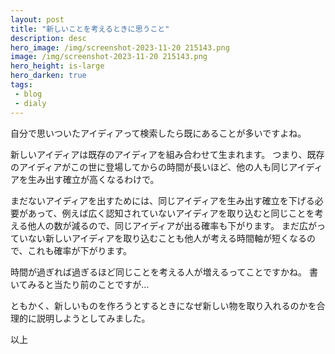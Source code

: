 ```yaml
---
layout: post
title: "新しいことを考えるときに思うこと"
description: desc
hero_image: /img/screenshot-2023-11-20 215143.png
image: /img/screenshot-2023-11-20 215143.png
hero_height: is-large
hero_darken: true
tags:
 - blog
 - dialy
---
```


自分で思いついたアイディアって検索したら既にあることが多いですよね。

新しいアイディアは既存のアイディアを組み合わせて生まれます。
つまり、既存のアイディアがこの世に登場してからの時間が長いほど、他の人も同じアイディアを生み出す確立が高くなるわけで。

まだないアイディアを出すためには、同じアイディアを生み出す確立を下げる必要があって、例えば広く認知されていないアイディアを取り込むと同じことを考える他人の数が減るので、同じアイディアが出る確率も下がります。
まだ広がっていない新しいアイディアを取り込むことも他人が考える時間軸が短くなるので、これも確率が下がります。

時間が過ぎれば過ぎるほど同じことを考える人が増えるってことですかね。
書いてみると当たり前のことですが…

ともかく、新しいものを作ろうとするときになぜ新しい物を取り入れるのかを合理的に説明しようとしてみました。

以上